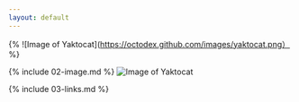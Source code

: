 ```yaml
---
layout: default
---
```

{% ![Image of Yaktocat](https://octodex.github.com/images/yaktocat.png） %}
<br>  

{% include 02-image.md %}
![Image of Yaktocat](https://octodex.github.com/images/yaktocat.png)
<br>

{% include 03-links.md %}

